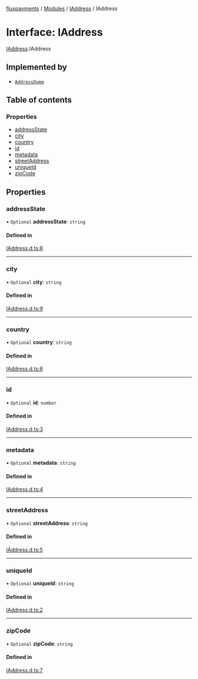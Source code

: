 [fluxpayments](../README.md) / [Modules](../modules.md) / [IAddress](../modules/IAddress.md) / IAddress

# Interface: IAddress

[IAddress](../modules/IAddress.md).IAddress

## Implemented by

- [`AddressDump`](../classes/AddressDump.AddressDump.md)

## Table of contents

### Properties

- [addressState](IAddress.IAddress.md#addressstate)
- [city](IAddress.IAddress.md#city)
- [country](IAddress.IAddress.md#country)
- [id](IAddress.IAddress.md#id)
- [metadata](IAddress.IAddress.md#metadata)
- [streetAddress](IAddress.IAddress.md#streetaddress)
- [uniqueId](IAddress.IAddress.md#uniqueid)
- [zipCode](IAddress.IAddress.md#zipcode)

## Properties

### addressState

• `Optional` **addressState**: `string`

#### Defined in

[IAddress.d.ts:8](https://github.com/fluxpayments1/fluxpayments_api_ts/blob/8975bae1716d8db8c473a4a80c0e4403e62bdbcd/src/types/flux_types/IAddress.d.ts#L8)

___

### city

• `Optional` **city**: `string`

#### Defined in

[IAddress.d.ts:9](https://github.com/fluxpayments1/fluxpayments_api_ts/blob/8975bae1716d8db8c473a4a80c0e4403e62bdbcd/src/types/flux_types/IAddress.d.ts#L9)

___

### country

• `Optional` **country**: `string`

#### Defined in

[IAddress.d.ts:6](https://github.com/fluxpayments1/fluxpayments_api_ts/blob/8975bae1716d8db8c473a4a80c0e4403e62bdbcd/src/types/flux_types/IAddress.d.ts#L6)

___

### id

• `Optional` **id**: `number`

#### Defined in

[IAddress.d.ts:3](https://github.com/fluxpayments1/fluxpayments_api_ts/blob/8975bae1716d8db8c473a4a80c0e4403e62bdbcd/src/types/flux_types/IAddress.d.ts#L3)

___

### metadata

• `Optional` **metadata**: `string`

#### Defined in

[IAddress.d.ts:4](https://github.com/fluxpayments1/fluxpayments_api_ts/blob/8975bae1716d8db8c473a4a80c0e4403e62bdbcd/src/types/flux_types/IAddress.d.ts#L4)

___

### streetAddress

• `Optional` **streetAddress**: `string`

#### Defined in

[IAddress.d.ts:5](https://github.com/fluxpayments1/fluxpayments_api_ts/blob/8975bae1716d8db8c473a4a80c0e4403e62bdbcd/src/types/flux_types/IAddress.d.ts#L5)

___

### uniqueId

• `Optional` **uniqueId**: `string`

#### Defined in

[IAddress.d.ts:2](https://github.com/fluxpayments1/fluxpayments_api_ts/blob/8975bae1716d8db8c473a4a80c0e4403e62bdbcd/src/types/flux_types/IAddress.d.ts#L2)

___

### zipCode

• `Optional` **zipCode**: `string`

#### Defined in

[IAddress.d.ts:7](https://github.com/fluxpayments1/fluxpayments_api_ts/blob/8975bae1716d8db8c473a4a80c0e4403e62bdbcd/src/types/flux_types/IAddress.d.ts#L7)
